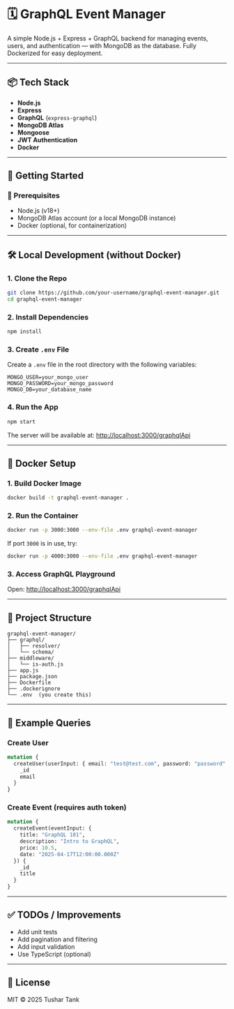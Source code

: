 # 🗓️ GraphQL Event Manager

A simple Node.js + Express + GraphQL backend for managing events, users, and authentication — with MongoDB as the database. Fully Dockerized for easy deployment.

---

## 📦 Tech Stack

- **Node.js**
- **Express**
- **GraphQL** (`express-graphql`)
- **MongoDB Atlas**
- **Mongoose**
- **JWT Authentication**
- **Docker**

---

## 🚀 Getting Started

### 🔧 Prerequisites

- Node.js (v18+)
- MongoDB Atlas account (or a local MongoDB instance)
- Docker (optional, for containerization)

---

## 🛠️ Local Development (without Docker)

### 1. Clone the Repo

```bash
git clone https://github.com/your-username/graphql-event-manager.git
cd graphql-event-manager
```

### 2. Install Dependencies

```bash
npm install
```

### 3. Create `.env` File

Create a `.env` file in the root directory with the following variables:

```env
MONGO_USER=your_mongo_user
MONGO_PASSWORD=your_mongo_password
MONGO_DB=your_database_name
```

### 4. Run the App

```bash
npm start
```

The server will be available at: [http://localhost:3000/graphqlApi](http://localhost:3000/graphqlApi)

---

## 🐳 Docker Setup

### 1. Build Docker Image

```bash
docker build -t graphql-event-manager .
```

### 2. Run the Container

```bash
docker run -p 3000:3000 --env-file .env graphql-event-manager
```

If port `3000` is in use, try:

```bash
docker run -p 4000:3000 --env-file .env graphql-event-manager
```

### 3. Access GraphQL Playground

Open: [http://localhost:3000/graphqlApi](http://localhost:3000/graphqlApi)

---

## 📁 Project Structure

```
graphql-event-manager/
├── graphql/
│   ├── resolver/
│   └── schema/
├── middleware/
│   └── is-auth.js
├── app.js
├── package.json
├── Dockerfile
├── .dockerignore
└── .env  (you create this)
```

---

## 🧪 Example Queries

### Create User

```graphql
mutation {
  createUser(userInput: { email: "test@test.com", password: "password" }) {
    _id
    email
  }
}
```

### Create Event (requires auth token)

```graphql
mutation {
  createEvent(eventInput: {
    title: "GraphQL 101",
    description: "Intro to GraphQL",
    price: 10.5,
    date: "2025-04-17T12:00:00.000Z"
  }) {
    _id
    title
  }
}
```

---

## ✅ TODOs / Improvements

- Add unit tests
- Add pagination and filtering
- Add input validation
- Use TypeScript (optional)

---

## 🧾 License

MIT © 2025 Tushar Tank
